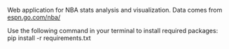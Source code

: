 Web application for NBA stats analysis and visualization.
Data comes from [espn.go.com/nba/](http://espn.go.com/nba/)

Use the following command in your terminal to install required packages:
    pip install -r requirements.txt
